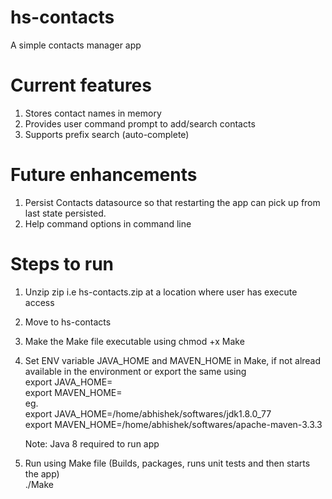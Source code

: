 # hs-contacts
A simple contacts manager app

# Current features
1. Stores contact names in memory
2. Provides user command prompt to add/search contacts
3. Supports prefix search (auto-complete)

# Future enhancements
1. Persist Contacts datasource so that restarting the app can pick up from last state persisted.
2. Help command options in command line

# Steps to run
1. Unzip zip i.e hs-contacts.zip at a location where user has execute access
2. Move to hs-contacts
3. Make the Make file executable using
    chmod +x Make
4. Set ENV variable JAVA_HOME and MAVEN_HOME in Make, if not alread available in the environment
   or export the same using <br/>
   export JAVA_HOME= <br/>
   export MAVEN_HOME= <br/>
   eg. <br/>
	export JAVA_HOME=/home/abhishek/softwares/jdk1.8.0_77 <br/>
	export MAVEN_HOME=/home/abhishek/softwares/apache-maven-3.3.3 <br/>

   Note: Java 8 required to run app
5. Run using Make file (Builds, packages, runs unit tests and then starts the app) <br/>
    ./Make
